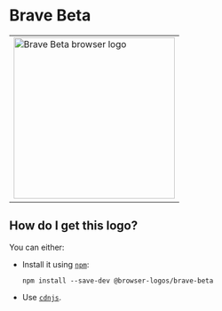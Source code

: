 # Brave Beta

<table>
    <tr height=300>
        <td>
            <a href="https://github.com/alrra/browser-logos/tree/becf968a1a5e72d0c7de30aefb7c97c60100d420/src/brave-beta">
                <img width=290 src="https://raw.githubusercontent.com/alrra/browser-logos/becf968a1a5e72d0c7de30aefb7c97c60100d420/src/brave-beta/brave-beta.svg?sanitize=true" alt="Brave Beta browser logo">
            </a>
        </td>
    </tr>
</table>

## How do I get this logo?

You can either:

* Install it using [`npm`][npm]:

  `npm install --save-dev @browser-logos/brave-beta`

* Use [`cdnjs`][cdnjs].

<!-- Link labels: -->

[cdnjs]: https://cdnjs.com/libraries/browser-logos
[npm]: https://www.npmjs.com/
